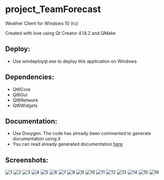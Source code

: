 # project_TeamForecast
Weather Client for Windows 10 (ru)

Created with love using Qt Creator 4.14.2 and QMake

## Deploy:
- Use windeployqt.exe to deploy this application on Windows

## Dependencies:
- Qt6Core
- Qt6Gui
- Qt6Network
- Qt6Widgets

## Documentation:
- Use Doxygen. The code has already been commented to generate documentation using it
- You can read already generated documentation [here](https://german3w1.github.io/project_TeamForecast/html/index.html)

## Screenshots:
![1](https://user-images.githubusercontent.com/10806915/115854453-edceb880-a432-11eb-8bfd-2b502796c948.PNG)
![2](https://user-images.githubusercontent.com/10806915/115854464-f0c9a900-a432-11eb-9560-d13eb1401212.PNG)
![3](https://user-images.githubusercontent.com/10806915/115854468-f1fad600-a432-11eb-9eb4-4bf8f1aa7fdb.PNG)
![4](https://user-images.githubusercontent.com/10806915/115854474-f2936c80-a432-11eb-8c63-a73690422347.PNG)
![5](https://user-images.githubusercontent.com/10806915/115854478-f3c49980-a432-11eb-8121-83ed6a404df7.PNG)
![6](https://user-images.githubusercontent.com/10806915/115854480-f45d3000-a432-11eb-99af-115dfc5316b7.PNG)
![7](https://user-images.githubusercontent.com/10806915/115854486-f4f5c680-a432-11eb-9ae1-7bca77b8f907.PNG)
![8](https://user-images.githubusercontent.com/10806915/115854490-f58e5d00-a432-11eb-8d0d-5be60093abb4.PNG)
![9](https://user-images.githubusercontent.com/10806915/115854493-f626f380-a432-11eb-82b0-794daf1ce9a2.PNG)
![10](https://user-images.githubusercontent.com/10806915/115854499-f6bf8a00-a432-11eb-8e78-1179e0a6ecf7.PNG)
![11](https://user-images.githubusercontent.com/10806915/115854505-f8894d80-a432-11eb-8ee7-6bc0b1e51cd0.PNG)
![12](https://user-images.githubusercontent.com/10806915/115854509-f9ba7a80-a432-11eb-8aab-c10c450b8484.PNG)
![13](https://user-images.githubusercontent.com/10806915/115854514-faeba780-a432-11eb-8a39-6ca45c97901b.PNG)
![14](https://user-images.githubusercontent.com/10806915/115854519-fb843e00-a432-11eb-8696-ad1ffa11274e.PNG)
![15](https://user-images.githubusercontent.com/10806915/115854522-fc1cd480-a432-11eb-8f2d-68a5040e5edc.PNG)
![16](https://user-images.githubusercontent.com/10806915/115854530-fe7f2e80-a432-11eb-8b42-38db71ceeacf.PNG)
